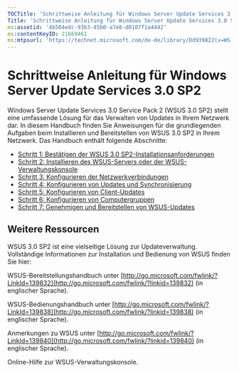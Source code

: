 ```yaml
---
TOCTitle: 'Schrittweise Anleitung für Windows Server Update Services 3.0 SP2'
Title: 'Schrittweise Anleitung für Windows Server Update Services 3.0 SP2'
ms:assetid: '4b504edc-93b3-45b0-a7e8-d0107f1a4442'
ms:contentKeyID: 21669461
ms:mtpsurl: 'https://technet.microsoft.com/de-de/library/Dd939822(v=WS.10)'
---
```


Schrittweise Anleitung für Windows Server Update Services 3.0 SP2
=================================================================

Windows Server Update Services 3.0 Service Pack 2 (WSUS 3.0 SP2) stellt eine umfassende Lösung für das Verwalten von Updates in Ihrem Netzwerk dar. In diesem Handbuch finden Sie Anweisungen für die grundlegenden Aufgaben beim Installieren und Bereitstellen von WSUS 3.0 SP2 in Ihrem Netzwerk. Das Handbuch enthält folgende Abschnitte:

-   [Schritt 1: Bestätigen der WSUS 3.0 SP2-Installationsanforderungen](https://technet.microsoft.com/ec01bd75-5def-4899-8cee-ddab827bbd83)
-   [Schritt 2: Installieren des WSUS-Servers oder der WSUS-Verwaltungskonsole](https://technet.microsoft.com/6db6fcb0-c55d-43b9-9b07-4040c6267759)
-   [Schritt 3: Konfigurieren der Netzwerkverbindungen](https://technet.microsoft.com/42a144c5-f08e-4a6e-b360-47ddea77bd24)
-   [Schritt 4: Konfigurieren von Updates und Synchronisierung](https://technet.microsoft.com/deeaa7e1-9b50-45cb-9537-d75f70de3405)
-   [Schritt 5: Konfigurieren von Client-Updates](https://technet.microsoft.com/5ae60ead-3e94-456c-a692-c0f193ea5d5a)
-   [Schritt 6: Konfigurieren von Computergruppen](https://technet.microsoft.com/70518732-2179-4e41-9609-7f9999867f41)
-   [Schritt 7: Genehmigen und Bereitstellen von WSUS-Updates](https://technet.microsoft.com/c4e58e17-d5e3-4194-8f26-b459e0c03b86)

Weitere Ressourcen
------------------

WSUS 3.0 SP2 ist eine vielseitige Lösung zur Updateverwaltung. Vollständige Informationen zur Installation und Bedienung von WSUS finden Sie hier:

WSUS-Bereitstellungshandbuch unter [http://go.microsoft.com/fwlink/?LinkId=139832](http://go.microsoft.com/fwlink/?linkid=139832) (in englischer Sprache).

WSUS-Bedienungshandbuch unter [http://go.microsoft.com/fwlink/?LinkId=139838](http://go.microsoft.com/fwlink/?linkid=139838) (in englischer Sprache).

Anmerkungen zu WSUS unter [http://go.microsoft.com/fwlink/?LinkId=139840](http://go.microsoft.com/fwlink/?linkid=139840) (in englischer Sprache).

Online-Hilfe zur WSUS-Verwaltungskonsole.
